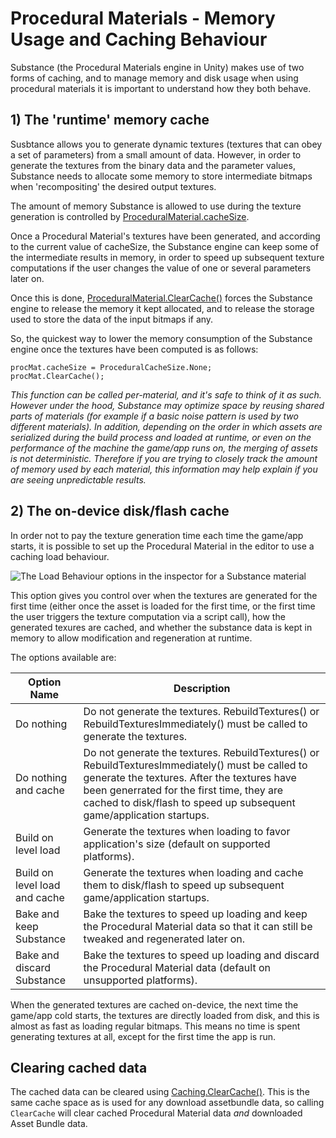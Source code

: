 # Procedural Materials - Memory Usage and Caching Behaviour

Substance (the Procedural Materials engine in Unity) makes use of two forms of caching, and to manage memory and disk usage when using procedural materials it is important to understand how they both behave.

## 1) The 'runtime' memory cache

Susbtance allows you to generate dynamic textures (textures that can obey a set of parameters) from a small amount of data. However, in order to generate the textures from the binary data and the parameter values, Substance needs to allocate some memory to store intermediate bitmaps when 'recompositing' the desired output textures.

The amount of memory Substance is allowed to use during the texture generation is controlled by [ProceduralMaterial.cacheSize](ScriptRef:ProceduralMaterial-cacheSize).

Once a Procedural Material's textures have been generated, and according to the current value of cacheSize, the Substance engine can keep some of the intermediate results in memory, in order to speed up subsequent texture computations if the user changes the value of one or several parameters later on.

Once this is done, [ProceduralMaterial.ClearCache()](ScriptRef:ProceduralMaterial.ClearCache) forces the Substance engine to release the memory it kept allocated, and to release the storage used to store the data of the input bitmaps if any.

So, the quickest way to lower the memory consumption of the Substance engine once the textures have been computed is as follows:

````
procMat.cacheSize = ProceduralCacheSize.None;
procMat.ClearCache();
````

*This function can be called per-material, and it's safe to think of it as such. However under the hood, Substance may optimize space by reusing shared parts of materials (for example if a basic noise pattern is used by two different materials). In addition, depending on the order in which assets are serialized during the build process and loaded at runtime, or even on the performance of the machine the game/app runs on, the merging of assets is not deterministic. Therefore if you are trying to closely track the amount of memory used by each material, this information may help explain if you are seeing unpredictable results.*


## 2) The on-device disk/flash cache

In order not to pay the texture generation time each time the game/app starts, it is possible to set up the Procedural Material in the editor to use a caching load behaviour.

![The Load Behaviour options in the inspector for a Substance material](../uploads/Main/SubstanceLoadBehaviour.png)

This option gives you control over when the textures are generated for the first time (either once the asset is loaded for the first time, or the first time the user triggers the texture computation via a script call), how the generated texures are cached, and whether the substance data is kept in memory to allow modification and regeneration at runtime.

The options available are:

Option Name | Description
--|--
Do nothing|Do not generate the textures. RebuildTextures() or RebuildTexturesImmediately() must be called to generate the textures.
Do nothing and cache|Do not generate the textures. RebuildTextures() or RebuildTexturesImmediately() must be called to generate the textures. After the textures have been generrated for the first time, they are cached to disk/flash to speed up subsequent game/application startups.
Build on level load|Generate the textures when loading to favor application's size (default on supported platforms).
Build on level load and cache|Generate the textures when loading and cache them to disk/flash to speed up subsequent game/application startups.
Bake and keep Substance|Bake the textures to speed up loading and keep the Procedural Material data so that it can still be tweaked and regenerated later on.
Bake and discard Substance|Bake the textures to speed up loading and discard the Procedural Material data (default on unsupported platforms).

When the generated textures are cached on-device, the next time the game/app cold starts, the textures are directly loaded from disk, and this is almost as fast as loading regular bitmaps. This means no time is spent generating textures at all, except for the first time the app is run.

## Clearing cached data

The cached data can be cleared using [Caching.ClearCache()](ScriptRef:Caching.ClearCache). This is the same cache space as is used for any download assetbundle data, so calling `ClearCache` will clear cached Procedural Material data *and* downloaded Asset Bundle data.

